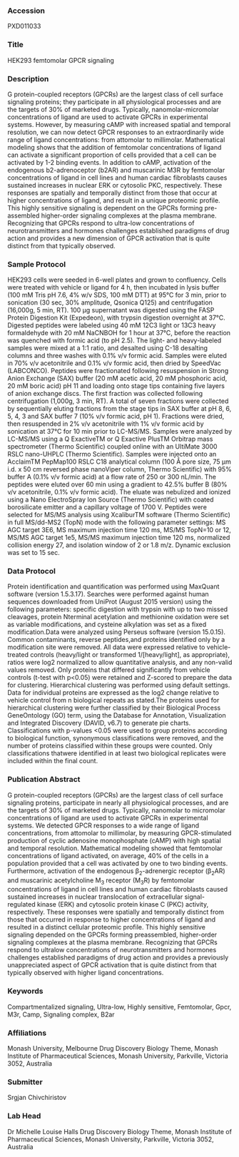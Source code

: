 ### Accession
PXD011033

### Title
HEK293 femtomolar GPCR signaling

### Description
G protein-coupled receptors (GPCRs) are the largest class of cell surface signaling proteins; they participate in all physiological processes and are the targets of 30% of marketed drugs. Typically, nanomolar-micromolar concentrations of ligand are used to activate GPCRs in experimental systems. However, by measuring cAMP with increased spatial and temporal resolution, we can now detect GPCR responses to an extraordinarily wide range of ligand concentrations: from attomolar to millimolar. Mathematical modeling shows that the addition of femtomolar concentrations of ligand can activate a significant proportion of cells provided that a cell can be activated by 1-2 binding events. In addition to cAMP, activation of the endogenous b2-adrenoceptor (b2AR) and muscarinic M3R by femtomolar concentrations of ligand in cell lines and human cardiac fibroblasts causes sustained increases in nuclear ERK or cytosolic PKC, respectively. These responses are spatially and temporally distinct from those that occur at higher concentrations of ligand, and result in a unique proteomic profile. This highly sensitive signaling is dependent on the GPCRs forming pre-assembled higher-order signaling complexes at the plasma membrane. Recognizing that GPCRs respond to ultra-low concentrations of neurotransmitters and hormones challenges established paradigms of drug action and provides a new dimension of GPCR activation that is quite distinct from that typically observed.

### Sample Protocol
HEK293 cells were seeded in 6-well plates and grown to confluency. Cells were treated with vehicle or ligand for 4 h, then incubated in lysis buffer (100 mM Tris pH 7.6, 4% w/v SDS, 100 mM DTT) at 95°C for 3 min, prior to sonication (30 sec, 30% amplitude, Qsonica Q125) and centrifugation (16,000g, 5 min, RT). 100 µg supernatant was digested using the FASP Protein Digestion Kit (Expedeon), with trypsin digestion overnight at 37°C. Digested peptides were labeled using 40 mM 12C3 light or 13C3 heavy formaldehyde with 20 mM NaCNBOH for 1 hour at 37°C, before the reaction was quenched with formic acid (to pH 2.5). The light- and heavy-labeled samples were mixed at a 1:1 ratio, and desalted using C-18 desalting columns and three washes with 0.1% v/v formic acid. Samples were eluted in 70% v/v acetonitrile and 0.1% v/v formic acid, then dried by SpeedVac (LABCONCO). Peptides were fractionated following resuspension in Strong Anion Exchange (SAX) buffer (20 mM acetic acid, 20 mM phosphoric acid, 20 mM boric acid) pH 11 and loading onto stage tips containing five layers of anion exchange discs. The first fraction was collected following centrifugation (1,000g, 3 min, RT). A total of seven fractions were collected by sequentially eluting fractions from the stage tips in SAX buffer at pH 8, 6, 5, 4, 3 and SAX buffer 7 (10% v/v formic acid, pH 1). Fractions were dried, then resuspended in 2% v/v acetonitrile with 1% v/v formic acid by sonication at 37°C for 10 min prior to LC-MS/MS. Samples were analyzed by LC-MS/MS using a Q ExactiveTM or Q Exactive PlusTM Orbitrap mass spectrometer (Thermo Scientific) coupled online with an UltiMate 3000 RSLC nano-UHPLC (Thermo Scientific). Samples were injected onto an AcclaimTM PepMap100 RSLC C18 analytical column (100 Å pore size, 75 µm i.d. x 50 cm reversed phase nanoViper column, Thermo Scientific) with 95% buffer A (0.1% v/v formic acid) at a flow rate of 250 or 300 nL/min. The peptides were eluted over 60 min using a gradient to 42.5% buffer B (80% v/v acetonitrile, 0.1% v/v formic acid). The eluate was nebulized and ionized using a Nano ElectroSpray Ion Source (Thermo Scientific) with coated borosilicate emitter and a capillary voltage of 1700 V. Peptides were selected for MS/MS analysis using XcaliburTM software (Thermo Scientific) in full MS/dd-MS2 (TopN) mode with the following parameter settings: MS AGC target 3E6, MS maximum injection time 120 ms, MS/MS TopN=10 or 12, MS/MS AGC target 1e5, MS/MS maximum injection time 120 ms, normalized collision energy 27, and isolation window of 2 or 1.8 m/z. Dynamic exclusion was set to 15 sec.

### Data Protocol
Protein identification and quantification was performed using MaxQuant software (version 1.5.3.17). Searches were performed against human sequences downloaded from UniProt (August 2015 version) using the following parameters: specific digestion with trypsin with up to two missed cleavages, protein Nterminal acetylation and methionine oxidation were set as variable modifications, and cysteine alkylation was set as a fixed modification.Data were analyzed using Perseus software (version 15.0.15). Common contaminants, reverse peptides,and proteins identified only by a modification site were removed. All data were expressed relative to vehicle-treated controls (heavy/light or transformed 1/[heavy/light], as appropriate), ratios were log2 normalized to allow quantitative analysis, and any non-valid values removed. Only proteins that differed significantly from vehicle controls (t-test with p<0.05) were retained and Z-scored to prepare the data for clustering. Hierarchical clustering was performed using default settings. Data for individual proteins are expressed as the log2 change relative to vehicle control from n biological repeats as stated.The proteins used for hierarchical clustering were further classified by their Biological Process GeneOntology (GO) term, using the Database for Annotation, Visualization and Integrated Discovery (DAVID, v6.7) to generate pie charts. Classifications with p-values <0.05 were used to group proteins according to biological function, synonymous classifications were removed, and the number of proteins classified within these groups were counted. Only classifications thatwere identified in at least two biological replicates were included within the final count.

### Publication Abstract
G protein-coupled receptors (GPCRs) are the largest class of cell surface signaling proteins, participate in nearly all physiological processes, and are the targets of 30% of marketed drugs. Typically, nanomolar to micromolar concentrations of ligand are used to activate GPCRs in experimental systems. We detected GPCR responses to a wide range of ligand concentrations, from attomolar to millimolar, by measuring GPCR-stimulated production of cyclic adenosine monophosphate (cAMP) with high spatial and temporal resolution. Mathematical modeling showed that femtomolar concentrations of ligand activated, on average, 40% of the cells in a population provided that a cell was activated by one to two binding events. Furthermore, activation of the endogenous &#x3b2;<sub>2</sub>-adrenergic receptor (&#x3b2;<sub>2</sub>AR) and muscarinic acetylcholine M<sub>3</sub> receptor (M<sub>3</sub>R) by femtomolar concentrations of ligand in cell lines and human cardiac fibroblasts caused sustained increases in nuclear translocation of extracellular signal-regulated kinase (ERK) and cytosolic protein kinase C (PKC) activity, respectively. These responses were spatially and temporally distinct from those that occurred in response to higher concentrations of ligand and resulted in a distinct cellular proteomic profile. This highly sensitive signaling depended on the GPCRs forming preassembled, higher-order signaling complexes at the plasma membrane. Recognizing that GPCRs respond to ultralow concentrations of neurotransmitters and hormones challenges established paradigms of drug action and provides a previously unappreciated aspect of GPCR activation that is quite distinct from that typically observed with higher ligand concentrations.

### Keywords
Compartmentalized signaling, Ultra-low, Highly sensitive, Femtomolar, Gpcr, M3r, Camp, Signaling complex, B2ar

### Affiliations
Monash University, Melbourne
Drug Discovery Biology Theme, Monash Institute of Pharmaceutical Sciences, Monash University, Parkville, Victoria 3052, Australia

### Submitter
Srgjan Chivchiristov

### Lab Head
Dr Michelle Louise Halls
Drug Discovery Biology Theme, Monash Institute of Pharmaceutical Sciences, Monash University, Parkville, Victoria 3052, Australia


